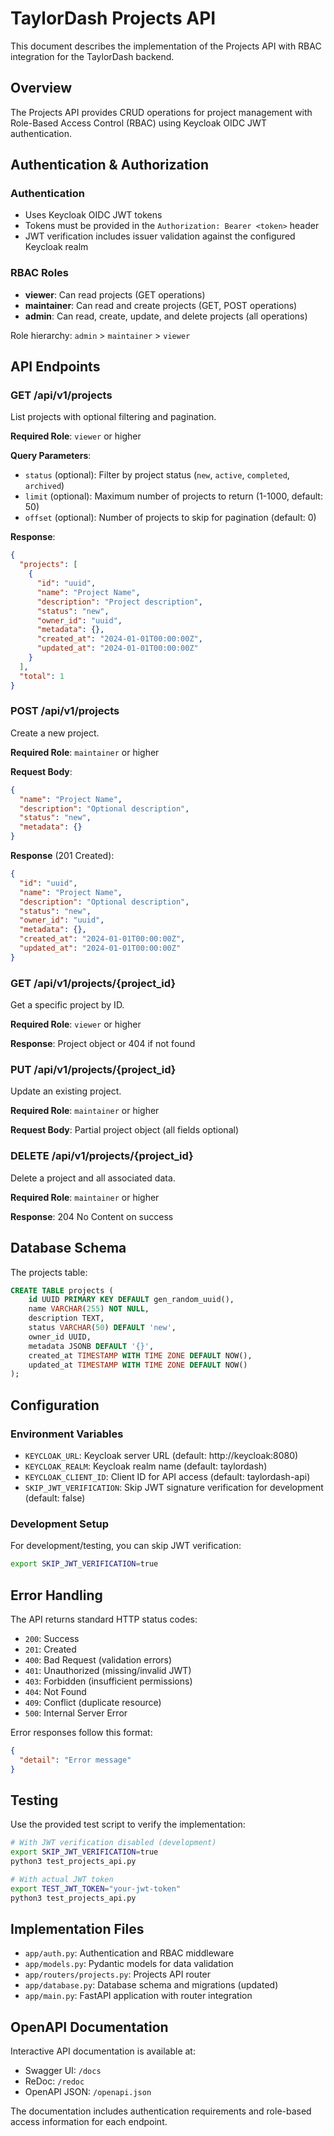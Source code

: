 # TaylorDash Projects API

This document describes the implementation of the Projects API with RBAC integration for the TaylorDash backend.

## Overview

The Projects API provides CRUD operations for project management with Role-Based Access Control (RBAC) using Keycloak OIDC JWT authentication.

## Authentication & Authorization

### Authentication
- Uses Keycloak OIDC JWT tokens
- Tokens must be provided in the `Authorization: Bearer <token>` header
- JWT verification includes issuer validation against the configured Keycloak realm

### RBAC Roles
- **viewer**: Can read projects (GET operations)
- **maintainer**: Can read and create projects (GET, POST operations)  
- **admin**: Can read, create, update, and delete projects (all operations)

Role hierarchy: `admin` > `maintainer` > `viewer`

## API Endpoints

### GET /api/v1/projects
List projects with optional filtering and pagination.

**Required Role**: `viewer` or higher

**Query Parameters**:
- `status` (optional): Filter by project status (`new`, `active`, `completed`, `archived`)
- `limit` (optional): Maximum number of projects to return (1-1000, default: 50)
- `offset` (optional): Number of projects to skip for pagination (default: 0)

**Response**: 
```json
{
  "projects": [
    {
      "id": "uuid",
      "name": "Project Name",
      "description": "Project description",
      "status": "new",
      "owner_id": "uuid",
      "metadata": {},
      "created_at": "2024-01-01T00:00:00Z",
      "updated_at": "2024-01-01T00:00:00Z"
    }
  ],
  "total": 1
}
```

### POST /api/v1/projects
Create a new project.

**Required Role**: `maintainer` or higher

**Request Body**:
```json
{
  "name": "Project Name",
  "description": "Optional description",
  "status": "new",
  "metadata": {}
}
```

**Response** (201 Created):
```json
{
  "id": "uuid",
  "name": "Project Name", 
  "description": "Optional description",
  "status": "new",
  "owner_id": "uuid",
  "metadata": {},
  "created_at": "2024-01-01T00:00:00Z",
  "updated_at": "2024-01-01T00:00:00Z"
}
```

### GET /api/v1/projects/{project_id}
Get a specific project by ID.

**Required Role**: `viewer` or higher

**Response**: Project object or 404 if not found

### PUT /api/v1/projects/{project_id}
Update an existing project.

**Required Role**: `maintainer` or higher

**Request Body**: Partial project object (all fields optional)

### DELETE /api/v1/projects/{project_id}
Delete a project and all associated data.

**Required Role**: `maintainer` or higher

**Response**: 204 No Content on success

## Database Schema

The projects table:
```sql
CREATE TABLE projects (
    id UUID PRIMARY KEY DEFAULT gen_random_uuid(),
    name VARCHAR(255) NOT NULL,
    description TEXT,
    status VARCHAR(50) DEFAULT 'new',
    owner_id UUID,
    metadata JSONB DEFAULT '{}',
    created_at TIMESTAMP WITH TIME ZONE DEFAULT NOW(),
    updated_at TIMESTAMP WITH TIME ZONE DEFAULT NOW()
);
```

## Configuration

### Environment Variables
- `KEYCLOAK_URL`: Keycloak server URL (default: http://keycloak:8080)
- `KEYCLOAK_REALM`: Keycloak realm name (default: taylordash)
- `KEYCLOAK_CLIENT_ID`: Client ID for API access (default: taylordash-api)
- `SKIP_JWT_VERIFICATION`: Skip JWT signature verification for development (default: false)

### Development Setup
For development/testing, you can skip JWT verification:
```bash
export SKIP_JWT_VERIFICATION=true
```

## Error Handling

The API returns standard HTTP status codes:
- `200`: Success
- `201`: Created
- `400`: Bad Request (validation errors)
- `401`: Unauthorized (missing/invalid JWT)
- `403`: Forbidden (insufficient permissions)
- `404`: Not Found
- `409`: Conflict (duplicate resource)
- `500`: Internal Server Error

Error responses follow this format:
```json
{
  "detail": "Error message"
}
```

## Testing

Use the provided test script to verify the implementation:
```bash
# With JWT verification disabled (development)
export SKIP_JWT_VERIFICATION=true
python3 test_projects_api.py

# With actual JWT token
export TEST_JWT_TOKEN="your-jwt-token"
python3 test_projects_api.py
```

## Implementation Files

- `app/auth.py`: Authentication and RBAC middleware
- `app/models.py`: Pydantic models for data validation
- `app/routers/projects.py`: Projects API router
- `app/database.py`: Database schema and migrations (updated)
- `app/main.py`: FastAPI application with router integration

## OpenAPI Documentation

Interactive API documentation is available at:
- Swagger UI: `/docs`
- ReDoc: `/redoc`
- OpenAPI JSON: `/openapi.json`

The documentation includes authentication requirements and role-based access information for each endpoint.